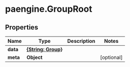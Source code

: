 # paengine.GroupRoot

## Properties

Name | Type | Description | Notes
------------ | ------------- | ------------- | -------------
**data** | [**{String: Group}**](Group.md) |  | 
**meta** | **Object** |  | [optional] 


